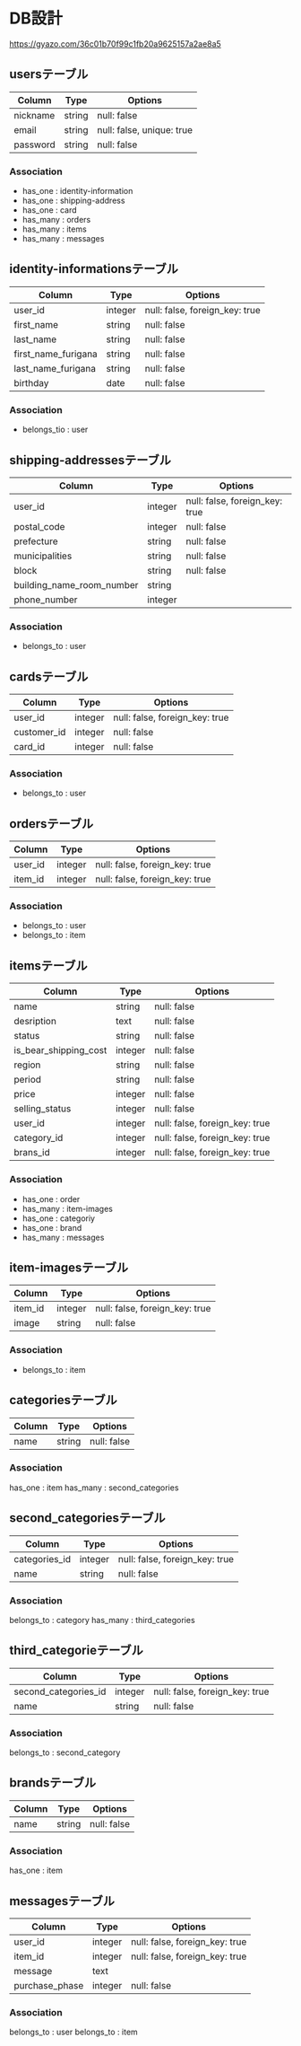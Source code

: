 # DB設計

https://gyazo.com/36c01b70f99c1fb20a9625157a2ae8a5

## usersテーブル
|Column|Type|Options|
|------|----|-------|
|nickname|string|null: false|
|email|string|null: false, unique: true|
|password|string|null: false|

### Association
- has_one : identity-information
- has_one : shipping-address
- has_one : card
- has_many : orders
- has_many : items
- has_many : messages

## identity-informationsテーブル
|Column|Type|Options|
|------|----|-------|
|user_id|integer|null: false, foreign_key: true|
|first_name|string|null: false|
|last_name|string|null: false|
|first_name_furigana|string|null: false|
|last_name_furigana|string|null: false|
|birthday|date|null: false|

### Association
- belongs_tio : user

## shipping-addressesテーブル
|Column|Type|Options|
|------|----|-------|
|user_id|integer|null: false, foreign_key: true|
|postal_code|integer|null: false|
|prefecture|string|null: false|
|municipalities|string|null: false|
|block|string|null: false|
|building_name_room_number|string||
|phone_number|integer||

### Association
- belongs_to : user

## cardsテーブル
|Column|Type|Options|
|------|----|-------|
|user_id|integer|null: false, foreign_key: true|
|customer_id|integer|null: false|
|card_id|integer|null: false|

### Association
- belongs_to : user

## ordersテーブル
|Column|Type|Options|
|------|----|-------|
|user_id|integer|null: false, foreign_key: true|
|item_id|integer|null: false, foreign_key: true|

### Association
- belongs_to : user
- belongs_to : item

## itemsテーブル
|Column|Type|Options|
|------|----|-------|
|name|string|null: false|
|desription|text|null: false|
|status|string|null: false|
|is_bear_shipping_cost|integer|null: false|
|region|string|null: false|
|period|string|null: false|
|price|integer|null: false|
|selling_status|integer|null: false|
|user_id|integer|null: false, foreign_key: true|
|category_id|integer|null: false, foreign_key: true|
|brans_id|integer|null: false, foreign_key: true|

### Association
- has_one : order
- has_many : item-images
- has_one : categoriy
- has_one : brand
- has_many : messages

## item-imagesテーブル
|Column|Type|Options|
|------|----|-------|
|item_id|integer|null: false, foreign_key: true|
|image|string|null: false|

### Association
- belongs_to : item


## categoriesテーブル
|Column|Type|Options|
|------|----|-------|
|name|string|null: false|

### Association
has_one : item
has_many : second_categories


## second_categoriesテーブル
|Column|Type|Options|
|------|----|-------|
|categories_id|integer|null: false, foreign_key: true|
|name|string|null: false|

### Association
belongs_to : category
has_many : third_categories


## third_categorieテーブル
|Column|Type|Options|
|------|----|-------|
|second_categories_id|integer|null: false, foreign_key: true|
|name|string|null: false|
### Association
belongs_to : second_category


## brandsテーブル
|Column|Type|Options|
|------|----|-------|
|name|string|null: false|

### Association
has_one : item


## messagesテーブル
|Column|Type|Options|
|------|----|-------|
|user_id|integer|null: false, foreign_key: true|
|item_id|integer|null: false, foreign_key: true|
|message|text||
|purchase_phase|integer|null: false|

### Association
belongs_to : user
belongs_to : item

